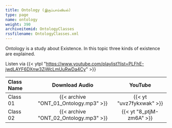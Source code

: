 ```yaml
---
title: Ontology (இருப்பாய்வியல்)
type: page
name: ontology
weight: 390
archiveitemid: OntologyClasses
rssfilename: OntologyClasses.xml
---
```


Ontology is a study about Existence. In this topic three kinds of existence are explained.

Listen via {{< ytpl "https://www.youtube.com/playlist?list=PLFhE-jwdLAYF6DXnw3ZiWcLmUuRwDa4Cy" >}}

Class Name | Download Audio | YouTube
:---|:---:|:---:
Class 01 | {{< archive "ONT_01_Ontology.mp3" >}} | {{< yt "uvz7fykxwak" >}}
Class 02 | {{< archive "ONT_02_Ontology.mp3" >}} | {{< yt "8_ptjM-zm6A" >}}
